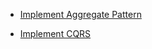 
- [Implement Aggregate Pattern](https://github.com/fermyon/enterprise-architectures-and-patterns/tree/main/aggregate-pattern)

- [Implement CQRS](https://github.com/fermyon/enterprise-architectures-and-patterns/tree/main/cqrs-rust)